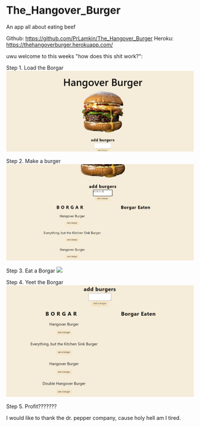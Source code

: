 # The_Hangover_Burger
An app all about eating beef

Github: https://github.com/PrLamkin/The_Hangover_Burger
Heroku: https://thehangoverburger.herokuapp.com/

uwu welcome to this weeks "how does this shit work?":

Step 1. Load the Borgar 
<img src="Examples/BORGER1.png">

Step 2. Make a burger
<img src="Examples/BORGER@.png">

Step 3. Eat a Borgar
<img src="Examples/BORGER#.png">

Step 4. Yeet the Borgar
<img src="Examples/BORGER$.png">

Step 5. Profit???????

I would like to thank the dr. pepper company, cause holy hell am I tired.
